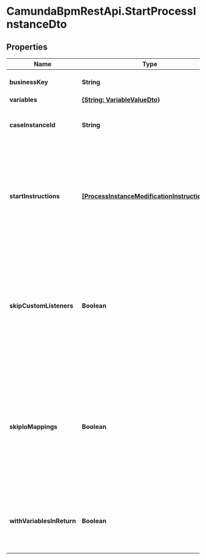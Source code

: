 # CamundaBpmRestApi.StartProcessInstanceDto

## Properties

Name | Type | Description | Notes
------------ | ------------- | ------------- | -------------
**businessKey** | **String** | The business key of the process instance. | [optional] 
**variables** | [**{String: VariableValueDto}**](VariableValueDto.md) |  | [optional] 
**caseInstanceId** | **String** | The case instance id the process instance is to be initialized with. | [optional] 
**startInstructions** | [**[ProcessInstanceModificationInstructionDto]**](ProcessInstanceModificationInstructionDto.md) | **Optional**. A JSON array of instructions that specify which activities to start the process instance at. If this property is omitted, the process instance starts at its default blank start event. | [optional] 
**skipCustomListeners** | **Boolean** | Skip execution listener invocation for activities that are started or ended as part of this request. **Note**: This option is currently only respected when start instructions are submitted via the &#x60;startInstructions&#x60; property. | [optional] 
**skipIoMappings** | **Boolean** | Skip execution of [input/output variable mappings](https://docs.camunda.org/manual/7.14/user-guide/process-engine/variables/#input-output-variable-mapping) for activities that are started or ended as part of this request. **Note**: This option is currently only respected when start instructions are submitted via the &#x60;startInstructions&#x60; property. | [optional] 
**withVariablesInReturn** | **Boolean** | Indicates if the variables, which was used by the process instance during execution, should be returned. Default value: &#x60;false&#x60; | [optional] 


